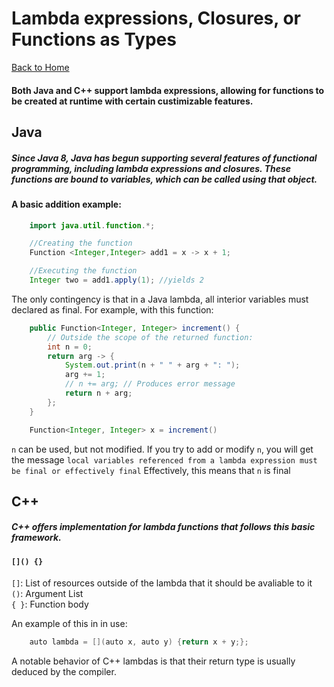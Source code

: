 # Lambda expressions, Closures, or Functions as Types
[Back to Home](README.md)

#### Both Java and C++ support lambda expressions, allowing for functions to be created at runtime with certain custimizable features.
## Java
##### Since Java 8, Java has begun supporting several features of functional programming, including lambda expressions and closures. These functions are bound to variables, which can be called using that object.
#### A basic addition example:

```Java
    import java.util.function.*;

    //Creating the function
    Function <Integer,Integer> add1 = x -> x + 1;

    //Executing the function
    Integer two = add1.apply(1); //yields 2
```

The only contingency is that in a Java lambda, all interior variables must declared as final. For example, with this function:
```Java
    public Function<Integer, Integer> increment() {
        // Outside the scope of the returned function:
        int n = 0;
        return arg -> {
            System.out.print(n + " " + arg + ": ");
            arg += 1;
            // n += arg; // Produces error message
            return n + arg;
        };
    }

    Function<Integer, Integer> x = increment()
```

```n``` can be used, but not modified. If you try to add or modify ```n```, you will get the message ```local variables referenced from a lambda expression must be final or effectively final``` Effectively, this means that ```n``` is final

## C++
##### C++ offers implementation for lambda functions that follows this basic framework.

#### ```[]() {}```  

```[]```: List of resources outside of the lambda that it should be avaliable to it  
```()```: Argument List  
```{ }```: Function body

An example of this in in use:

```Java
    auto lambda = [](auto x, auto y) {return x + y;};
```

A notable behavior of C++ lambdas is that their return type is usually deduced by the compiler.
